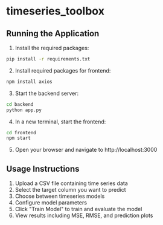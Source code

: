 # timeseries_toolbox
## Running the Application


1. Install the required packages:
```bash
pip install -r requirements.txt
```


2. Install required packages for frontend:
```bash
npm install axios
```


3. Start the backend server:
```bash
cd backend
python app.py
```


4. In a new terminal, start the frontend:
```bash
cd frontend
npm start
```

5. Open your browser and navigate to http://localhost:3000

## Usage Instructions

1. Upload a CSV file containing time series data
2. Select the target column you want to predict
3. Choose between  timeseries models
4. Configure model parameters
5. Click "Train Model" to train and evaluate the model
6. View results including MSE, RMSE, and prediction plots
